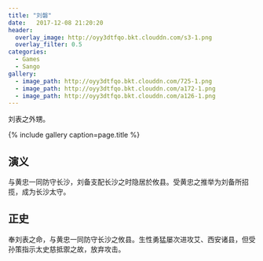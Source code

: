 ```yaml
---
title: "刘磐"
date:   2017-12-08 21:20:20
header:
  overlay_image: http://oyy3dtfqo.bkt.clouddn.com/s3-1.png
  overlay_filter: 0.5
categories:
  - Games
  - Sango
gallery:
  - image_path: http://oyy3dtfqo.bkt.clouddn.com/725-1.png
  - image_path: http://oyy3dtfqo.bkt.clouddn.com/a172-1.png
  - image_path: http://oyy3dtfqo.bkt.clouddn.com/a126-1.png
---
```


刘表之外甥。

{% include gallery caption=page.title %}

## 演义

与黄忠一同防守长沙，刘备支配长沙之时隐居於攸县。受黄忠之推举为刘备所招揽，成为长沙太守。

## 正史

奉刘表之命，与黄忠一同防守长沙之攸县。生性勇猛屡次进攻艾、西安诸县，但受孙策指示太史慈抵禦之故，放弃攻击。